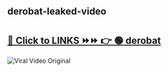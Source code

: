 
 ## derobat-leaked-video 

# <h2><a href="https://clipsfans.com/derobat&ref=git">🔗 Click to LINKS ⏩⏩ 👉 🟢 derobat </a></h2>

<a href="https://clipsfans.com/derobat&ref=git" rel="nofollow" data-target="animated-image.originalLink"><img src="https://i.ibb.co.com/xMMVF88/686577567.gif" alt="Viral Video Original" style="max-width: 100%; display: inline-block;" data-target="animated-image.originalImage"></a>
